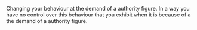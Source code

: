 Changing your behaviour at the demand of a authority figure. In a way you have no control over this behaviour that you exhibit when it is because of a the demand of a authority figure. 